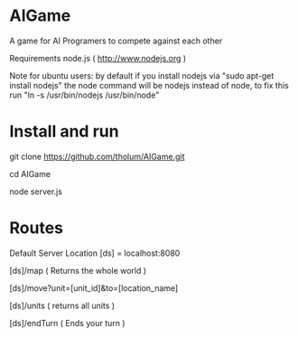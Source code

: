 AIGame
======

A game for AI Programers to compete against each other

Requirements node.js ( http://www.nodejs.org )

Note for ubuntu users: by default if you install nodejs via "sudo apt-get install nodejs" the node command will be nodejs instead of node, to fix this run "ln -s /usr/bin/nodejs /usr/bin/node"

Install and run
======

git clone https://github.com/tholum/AIGame.git

cd AIGame

node server.js


Routes 
======
Default Server Location [ds] = localhost:8080

[ds]/map     ( Returns the whole world )

[ds]/move?unit=[unit_id]&to=[location_name]

[ds]/units   ( returns all units )

[ds]/endTurn  ( Ends your turn )